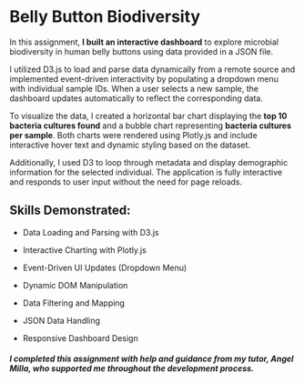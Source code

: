 # Belly Button Biodiversity
In this assignment, **I built an interactive dashboard** to explore microbial biodiversity in human belly buttons using data provided in a JSON file.

I utilized D3.js to load and parse data dynamically from a remote source and implemented event-driven interactivity by populating a dropdown menu with individual sample IDs. When a user selects a new sample, the dashboard updates automatically to reflect the corresponding data.

To visualize the data, I created a horizontal bar chart displaying the **top 10 bacteria cultures found** and a bubble chart representing **bacteria cultures per sample**. Both charts were rendered using Plotly.js and include interactive hover text and dynamic styling based on the dataset.

Additionally, I used D3 to loop through metadata and display demographic information for the selected individual. The application is fully interactive and responds to user input without the need for page reloads.

## Skills Demonstrated:
* Data Loading and Parsing with D3.js

* Interactive Charting with Plotly.js

* Event-Driven UI Updates (Dropdown Menu)

* Dynamic DOM Manipulation

* Data Filtering and Mapping

* JSON Data Handling

* Responsive Dashboard Design


##### I completed this assignment with help and guidance from my tutor, Angel Milla, who supported me throughout the development process.